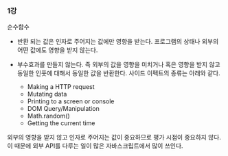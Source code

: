 ### 1강

순수함수

- 반환 되는 값은 인자로 주어지는 값에만 영향을 받는다. 프로그램의 상태나 외부의 어떤 값에도 영향을 받지 않는다.
- 부수효과를 만들지 않는다. 즉 외부의 값을 영향을 미치거나 혹은 영향을 받지 않고 동일한 인풋에 대해서 동일한 값을 반환한다. 사이드 이펙트의 종류는 아래와 같다.

  - Making a HTTP request
  - Mutating data
  - Printing to a screen or console
  - DOM Query/Manipulation
  - Math.random()
  - Getting the current time

외부의 영향을 받지 않고 인자로 주어지는 값이 중요하므로 평가 시점이 중요하지 않다. 이 때문에 외부 API를 다루는 일이 많은 자바스크립트에서 많이 쓰인다.
